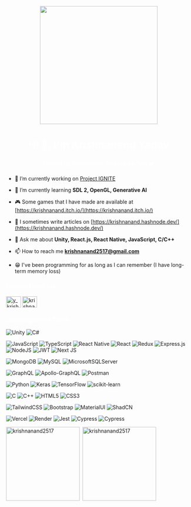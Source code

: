<div align="center"><img src="https://raw.githubusercontent.com/mayankchaudhary26/Cool-Readme-ideas/master/data/chill%20scene.gif" height="320" /></div>
<h1 style="color:#ffffff" align="center">Hi 👋, I'm Krishnanand Yadav</h1>
<h3 style="color:#ffffff" align="center">Driven by Innovation, Fueled by Tea 🫖</h3>

- 🔭 I’m currently working on [Project IGNITE](https://github.com/Krishnanand2517/project-ignite)

- 🌱 I’m currently learning **SDL 2, OpenGL, Generative AI**

- 🎮 Some games that I have made are available at [https://krishnanand.itch.io/](https://krishnanand.itch.io/)

- 📝 I sometimes write articles on [https://krishnanand.hashnode.dev/](https://krishnanand.hashnode.dev/)

- 💬 Ask me about **Unity, React.js, React Native, JavaScript, C/C++**

- 📫 How to reach me **krishnanand2517@gmail.com**

- 😁 I've been programming for as long as I can remember (I have long-term memory loss)

<h3 style="color:#ffffff" align="left">Connect with me:</h3>
<p align="left">
<a href="https://twitter.com/y_krishnanand" target="blank"><img align="center" src="https://raw.githubusercontent.com/rahuldkjain/github-profile-readme-generator/master/src/images/icons/Social/twitter.svg" alt="y_krishnanand" height="30" width="40" /></a>
<a href="https://linkedin.com/in/krishnanandyadav" target="blank"><img align="center" src="https://raw.githubusercontent.com/rahuldkjain/github-profile-readme-generator/master/src/images/icons/Social/linked-in-alt.svg" alt="krishnanandyadav" height="30" width="40" /></a>
</p>

<h3 style="color:#ffffff" align="left">Languages and Tools:</h3>

![Unity](https://img.shields.io/badge/unity-black.svg?style=for-the-badge&logo=unity&logoColor=white) ![C#](https://img.shields.io/badge/c%23-%23239120.svg?style=for-the-badge&logo=csharp&logoColor=white)

![JavaScript](https://img.shields.io/badge/javascript-%23323330.svg?style=for-the-badge&logo=javascript&logoColor=%23F7DF1E) ![TypeScript](https://img.shields.io/badge/typescript-%23007ACC.svg?style=for-the-badge&logo=typescript&logoColor=white) ![React Native](https://img.shields.io/badge/react_native-%2320232a.svg?style=for-the-badge&logo=react&logoColor=%2361DAFB) ![React](https://img.shields.io/badge/react-%2320232a.svg?style=for-the-badge&logo=react&logoColor=%2361DAFB) ![Redux](https://img.shields.io/badge/redux-%23593d88.svg?style=for-the-badge&logo=redux&logoColor=white) ![Express.js](https://img.shields.io/badge/express.js-%23404d59.svg?style=for-the-badge&logo=express&logoColor=%2361DAFB) ![NodeJS](https://img.shields.io/badge/node.js-6DA55F?style=for-the-badge&logo=node.js&logoColor=white) ![JWT](https://img.shields.io/badge/JWT-black?style=for-the-badge&logo=JSON%20web%20tokens) ![Next JS](https://img.shields.io/badge/Next-black?style=for-the-badge&logo=next.js&logoColor=white)

![MongoDB](https://img.shields.io/badge/MongoDB-%234ea94b.svg?style=for-the-badge&logo=mongodb&logoColor=white) ![MySQL](https://img.shields.io/badge/mysql-%2300000f.svg?style=for-the-badge&logo=mysql&logoColor=white) ![MicrosoftSQLServer](https://img.shields.io/badge/Microsoft%20SQL%20Server-CC2927?style=for-the-badge&logo=microsoft%20sql%20server&logoColor=white)

![GraphQL](https://img.shields.io/badge/-GraphQL-E10098?style=for-the-badge&logo=graphql&logoColor=white) ![Apollo-GraphQL](https://img.shields.io/badge/-ApolloGraphQL-311C87?style=for-the-badge&logo=apollo-graphql) ![Postman](https://img.shields.io/badge/postman-%23FA6F48.svg?style=for-the-badge&logo=postman&logoColor=white)

![Python](https://img.shields.io/badge/python-3670A0?style=for-the-badge&logo=python&logoColor=ffdd54) ![Keras](https://img.shields.io/badge/Keras-%23D00000.svg?style=for-the-badge&logo=Keras&logoColor=white) ![TensorFlow](https://img.shields.io/badge/TensorFlow-%23FF6F00.svg?style=for-the-badge&logo=TensorFlow&logoColor=white) ![scikit-learn](https://img.shields.io/badge/scikit--learn-%23F7931E.svg?style=for-the-badge&logo=scikit-learn&logoColor=white)

![C](https://img.shields.io/badge/c-%2300599C.svg?style=for-the-badge&logo=c&logoColor=white) ![C++](https://img.shields.io/badge/c++-%2300599C.svg?style=for-the-badge&logo=c%2B%2B&logoColor=white) ![HTML5](https://img.shields.io/badge/html5-%23E34F26.svg?style=for-the-badge&logo=html5&logoColor=white) ![CSS3](https://img.shields.io/badge/css3-%231572B6.svg?style=for-the-badge&logo=css3&logoColor=white)

![TailwindCSS](https://img.shields.io/badge/tailwindcss-%2338B2AC.svg?style=for-the-badge&logo=tailwind-css&logoColor=white) ![Bootstrap](https://img.shields.io/badge/bootstrap-%238511FA.svg?style=for-the-badge&logo=bootstrap&logoColor=white) ![MaterialUI](https://img.shields.io/badge/material_ui-%231572B6.svg?style=for-the-badge&logo=mui&logoColor=white) ![ShadCN](https://img.shields.io/badge/shadcn/ui-black.svg?style=for-the-badge&logo=shadcn/ui&logoColor=white)

![Vercel](https://img.shields.io/badge/vercel-%23000000.svg?style=for-the-badge&logo=vercel&logoColor=white) ![Render](https://img.shields.io/badge/Render-%46E3B7.svg?style=for-the-badge&logo=render&logoColor=white) ![Jest](https://img.shields.io/badge/jest-%23C21325.svg?style=for-the-badge&logo=jest&logoColor=white) ![Cypress](https://img.shields.io/badge/cypress-%2369D3A6.svg?style=for-the-badge&logo=cypress&logoColor=black) ![Cypress](https://img.shields.io/badge/git-%23F05032.svg?style=for-the-badge&logo=git&logoColor=white)


<span><img height=200 align="center" src="https://github-readme-stats.vercel.app/api/top-langs?username=krishnanand2517&&show_icons=true&&layout=donut&langs_count=4&hide=shaderlab&title_color=ff7b00&icon_color=ff7b00&text_color=ffffff&bg_color=151515&hide_rank=true" alt="krishnanand2517" /></span>
<span>&nbsp;<img height=200 align="center" src="https://github-readme-stats.vercel.app/api?username=krishnanand2517&&show_icons=true&title_color=ff7b00&icon_color=ff7b00&text_color=ffffff&bg_color=151515&hide_rank=true" alt="krishnanand2517" /></span>

